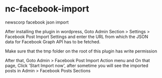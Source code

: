 # nc-facebook-import
newscorp facebook json import

After installing the plugin in wordpress, Goto Admin Section > Settings > Facebook Post Import Settings
and enter the URL from which the JSON data for Facebook Graph API has to be fetched.

Make sure that the tmp folder on the root of this plugin has write permission

After that, Goto Admin > Facebook Post Import Action menu and On that page, Click 'Start Import now', after sometime
you will see the imported posts in Admin > Facebook Posts Sections
